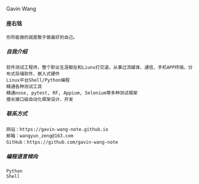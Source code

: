 Gavin Wang


#### 座右铭

    你所能做的就是敢于做最好的自己。


##### 自我介绍

    软件测试工程师，整个职业生涯都在和Liunx打交道，从事过流媒体、通信、手机APP终端、分布式存储软件、嵌入式硬件
    Linux平台Shell/Python编程
    精通各种测试工具
    精通nose, pytest, RF, Appium, Selenium等多种测试框架
    擅长接口级自动化框架设计、开发


#####  联系方式

    网站：https://gavin-wang-note.github.io
    邮箱：wangyun_zeng@163.com
    GitHub：https://github.com/gavin-wang-note


##### 编程语言倾向

    Python
    Shell

